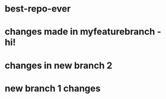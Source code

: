# best-repo-ever
# changes made in myfeaturebranch - hi!
# changes in new branch 2
# new branch 1 changes